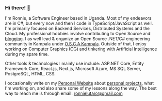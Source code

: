 ### Hi there! 👋
I'm Ronnie, a Software Engineer based in Uganda. Most of my endeavors are in C#, but every now and then I code in TypeScript/JavaScript as well. I'm primarily focused on Backend Services, Distributed Systems and the Cloud. My professional hobbies involve contributing to Open Source and [blogging](https://ronnielutaro.github.io/blog). I as well lead & organize an Open Source .NET/C# engineering community in Kampala under [O.S.C.A Kampala](https://github.com/OSCA-Kampala-Chapter). Outside of that, I enjoy working on Computer Graphics (CG) and tinkering with Artificial Intelligence during my spare time.

Other tools & technologies I mainly use include: ASP.NET Core, Entity Framework Core, React.js, Next.js, Microsoft Azure, MS SQL Server, PostgreSQL, HTML, CSS.

I occasionally write on my [Personal Website](https://ronnielutalo.github.io/) about [personal projects](https://ronnielutalo.github.io/projects/), what I'm working on, and also share some of my lessons along the way. The best way to reach me is through email: ronnielutaro@gmail.com

